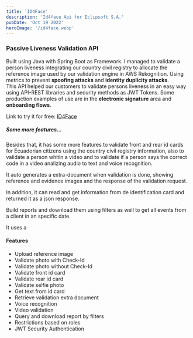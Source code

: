 ```yaml
---
title: 'ID4Face'
description: 'Id4face Api for Eclipsoft S.A.'
pubDate: 'Oct 19 2022'
heroImage: '/id4face.webp'
---
```



### Passive Liveness Validation API

Built using Java with Spring Boot as Framework.
I managed to validate a person liveness integrating our country civil registry to allocate the reference image used by our validation engine in AWS Rekognition.
Using metrics to prevent **spoofing attacks** and **identity duplicity attacks**.  
This API helped our customers to validate persons liveness in an easy way using API-REST libraries and security methods as JWT Tokens. Some production examples of use are in the **electronic signature** area and **onboarding flows**. 

Link to try it for free: <a href="https://id4face.eclipsoft.com" target="_blank">ID4Face</a>

##### Some more features...

Besides that, it has some more features to validate front and rear id cards for Ecuadorian citizens using the country civil registry information, also to validate a person whitin a video and to validate if a person says the correct code in a video analizing audio to text and voice recognition. 

It auto generates a extra-document when validation is done, showing reference and evidence images and the response of the validation request.

In addition, it can read and get information from de identification card and returned it as a json response.

Build reports and download them using filters as well to get all events from a client in an specific date.

It uses a 
#### Features
- Upload reference image
- Validate photo with Check-Id
- Validate photo without Check-Id
- Validate front id card
- Validate rear id card
- Validate selfie photo
- Get text from id card
- Retrieve validation extra document
- Voice recognition
- Video validation
- Query and download report by filters
- Restrictions based on roles
- JWT Security Authentication 